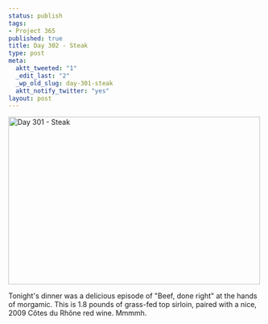 ```yaml
--- 
status: publish
tags: 
- Project 365
published: true
title: Day 302 - Steak
type: post
meta: 
  aktt_tweeted: "1"
  _edit_last: "2"
  _wp_old_slug: day-301-steak
  aktt_notify_twitter: "yes"
layout: post
---
```

<a href="http://www.flickr.com/photos/freeed/6293388709/" title="Day 301 - Steak by Fred​, on Flickr"><img src="http://farm7.static.flickr.com/6213/6293388709_624477c2e7.jpg" width="500" height="333" alt="Day 301 - Steak"/></a>

Tonight's dinner was a delicious episode of "Beef, done right" at the hands of morgamic. This is 1.8 pounds of grass-fed top sirloin, paired with a nice, 2009 Côtes du Rhône red wine. Mmmmh.
